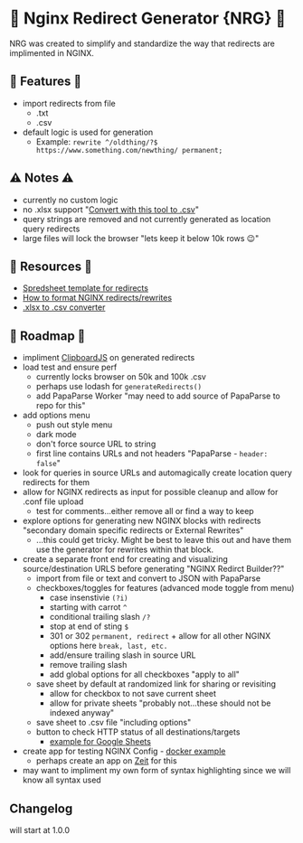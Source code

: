 # 🚀 Nginx Redirect Generator {NRG} 🚀

NRG was created to simplify and standardize the way that redirects are implimented in NGINX.

## 🌟 Features 🌟

- import redirects from file
  - .txt
  - .csv
- default logic is used for generation
  - Example: `rewrite ^/oldthing/?$ https://www.something.com/newthing/ permanent;`

## ⚠️ Notes ⚠️

- currently no custom logic
- no .xlsx support "[Convert with this tool to .csv](https://cloudconvert.com/xlsx-to-csv)"
- query strings are removed and not currently generated as location query redirects
- large files will lock the browser "lets keep it below 10k rows 😉"

## 🎉 Resources 🎉

- [Spredsheet template for redirects](https://docs.google.com/spreadsheets/d/1ITXWUaH2-iTj7SQ0Kemz3gipDT2ldPBs2JK9bRK7haE/edit?usp=sharing)
- [How to format NGINX redirects/rewrites](https://www.codesmite.com/article/clean-url-rewrites-using-nginx)
- [.xlsx to .csv converter](https://cloudconvert.com/xlsx-to-csv)

## 🚗 Roadmap 🚗

- impliment [ClipboardJS](https://clipboardjs.com/) on generated redirects
- load test and ensure perf
  - currently locks browser on 50k and 100k .csv
  - perhaps use lodash for `generateRedirects()`
  - add PapaParse Worker "may need to add source of PapaParse to repo for this"
- add options menu
  - push out style menu
  - dark mode
  - don't force source URL to string
  - first line contains URLs and not headers "PapaParse - `header: false`"
- look for queries in source URLs and automagically create location query redirects for them
- allow for NGINX redirects as input for possible cleanup and allow for .conf file upload
  - test for comments...either remove all or find a way to keep
- explore options for generating new NGINX blocks with redirects "secondary domain specific redirects or External Rewrites"
  - ...this could get tricky. Might be best to leave this out and have them use the generator for rewrites within that block.
- create a separate front end for creating and visualizing source/destination URLS before generating "NGINX Redirct Builder??"
  - import from file or text and convert to JSON with PapaParse
  - checkboxes/toggles for features (advanced mode toggle from menu)
    - case insenstivie `(?i)`
    - starting with carrot `^`
    - conditional trailing slash `/?`
    - stop at end of sting `$`
    - 301 or 302 `permanent, redirect` + allow for all other NGINX options here `break, last, etc.`
    - add/ensure trailing slash in source URL
    - remove trailing slash
    - add global options for all checkboxes "apply to all"
  - save sheet by default at randomized link for sharing or revisiting
    - allow for checkbox to not save current sheet
    - allow for private sheets "probably not...these should not be indexed anyway"
  - save sheet to .csv file "including options"
  - button to check HTTP status of all destinations/targets
    - [example for Google Sheets](https://medium.com/@the.benhawy/how-to-use-google-spreadsheets-to-check-for-broken-links-1bb0b35c8525)
- create app for testing NGINX Config - [docker example](https://dev.to/simdrouin/validate-your-nginx-configuration-files-easily-with-docker-4ihi)
  - perhaps create an app on [Zeit](https://zeit.co/) for this
- may want to impliment my own form of syntax highlighting since we will know all syntax used

## Changelog

will start at 1.0.0
